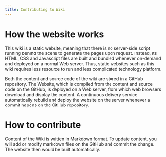 ```yaml
---
title: Contributing to Wiki
---
```


# How the website works

This wiki is a static website, meaning that there is no server-side script running behind the scene to generate the pages upon request. Instead, its HTML, CSS and Javascript files are built and bundled whenever on-demand and deployed on a normal Web server. Thus, static websites such as this wiki requires less resource to run and less complicated technology platform. 

Both the content and source code of the wiki are stored in a GitHub repository. The Website, which is compiled from the content and source code on the GitHub, is deployed on a Web server, from which web browsers download and display the content. A continuous delivery service automatically rebuild and deploy the website on the server whenever a commit hapens on the GitHub repository. 

# How to contribute

Content of the Wiki is written in Markdown format. To update content, you will add or modify markdown files on the GitHub and commit the change. The website then would be built automatically. 